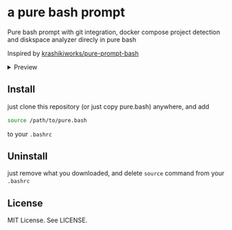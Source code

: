 # a pure bash prompt

Pure bash prompt with git integration, docker compose project detection and
diskspace analyzer direcly in pure bash

Inspired by [krashikiworks/pure-prompt-bash](https://github.com/krashikiworks/pure-prompt-bash)

<details>
<summary>Preview</summary>

- **disk-analyzer**:

> has color values for 'above 50%', 'below 50%', and 'below threshhold' <- the
> threshhold is configurable via a VARIABLE

![disk-analyzer](assets/disk-analyzer.png)

- **git-status**:

![git-status](assets/git-status.png)

- **docker-status** (ssh):

> note that the `hostname` gets also displayed along the `username`, when connecting
> via **ssh**

![docker-showcase-up-one](assets/docker-showcase-up.png)

![docker-showcase-up-more](assets/docker-showcase-up-more.png)

</details>

## Install

just clone this repository (or just copy pure.bash) anywhere, and add

```bash
source /path/to/pure.bash
```

to your `.bashrc`

## Uninstall

just remove what you downloaded, and delete `source` command from your `.bashrc`

## License

MIT License. See LICENSE.
